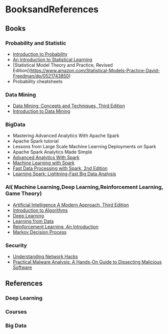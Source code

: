 # BooksandReferences
## Books
### Probability and Statistic
- [Introduction to Probability](https://www.amazon.com/gp/product/1466575573/ref=as_li_tl?ie=UTF8&camp=1789&creative=390957&creativeASIN=1466575573&linkCode=as2)
- [An Introduction to Statistical Learning](http://www-bcf.usc.edu/~gareth/ISL/data.html)
- [Statistical Model Theory and Practice, Revised Edition[(https://www.amazon.com/Statistical-Models-Practice-David-Freedman/dp/0521743850)
- Probability cheatsheets

### Data Mining
- [Data Mining: Concepts and Techniques, Third Edition](https://www.amazon.com/Data-Mining-Concepts-Techniques-Management/dp/0123814790)
- [Introduction to Data Mining](https://www.amazon.com/Introduction-Data-Mining-Pang-Ning-Tan/dp/0321321367)

### BigData
- Mastering Advanced Analytics With Apache Spark
- Apache Spark tutorial
- Lessons from Large Scale Machine Learning Deployments on Spark
- Apache Spark Analytics Made Simple
- [Advanced Analytics With Spark](http://shop.oreilly.com/product/0636920035091.do)
- [Machine Learning with Spark](https://www.amazon.com/Machine-Learning-Spark-Powerful-Algorithms/dp/1783288515)
- [Fast Data Processing with Spark, 2nd Edition](https://www.amazon.com/Fast-Processing-Spark-Holden-Karau/dp/1782167064)
- [Learning Spark: Lightning-Fast Big Data Analysis](https://www.amazon.com/Learning-Spark-Lightning-Fast-Data-Analysis/dp/1449358624)

### AI( Machine Learning,Deep Learning,Reinforcement Learning, Game Theory)
- [Artificial Intelligence A Modern Approach, Third Edition](https://www.amazon.com/Artificial-Intelligence-Modern-Approach-3rd/dp/0136042597)
- [Introduction to Algorithms](https://www.amazon.com/Introduction-Algorithms-3rd-MIT-Press/dp/0262033844)
- [Deep Learning](http://www.deeplearningbook.org/)
- [Learning from Data](https://work.caltech.edu/telecourse.html)
- [Reinforcement Learning, An Introduction](http://ufal.mff.cuni.cz/~straka/courses/npfl114/2016/sutton-bookdraft2016sep.pdf)
- [Markov Decision Process](https://www.amazon.com/Markov-Decision-Processes-Stochastic-Programming/dp/0471727822)
### Security
- [Understanding Network Hacks](https://www.amazon.com/Understanding-Network-Hacks-Attack-Defense/dp/3662444364)
- [Practical Malware Analysis: A Hands-On Guide to Dissecting Malicious Software](https://www.amazon.com/Practical-Malware-Analysis-Hands-Dissecting/dp/1593272901)
## References
### Deep Learning
### Courses
### Big Data
